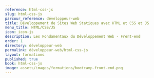 ```yaml
---
reference: html-css-js
slug: html-css-js
parcour_reference: développeur-web
title: Développement de Sites Web Statiques avec HTML et CSS et JS
menu_title: HTML/CSS/JS
icon: icon-js
description: Les Fondamentaux du Développement Web - Frent-end
order: 1
directory: développeur-web
permalink: développeur-web/html-css-js
layout: formations
published: true
book: html-css-js
image: assets/images/formations/bootcamp-front-end.png
---
```

